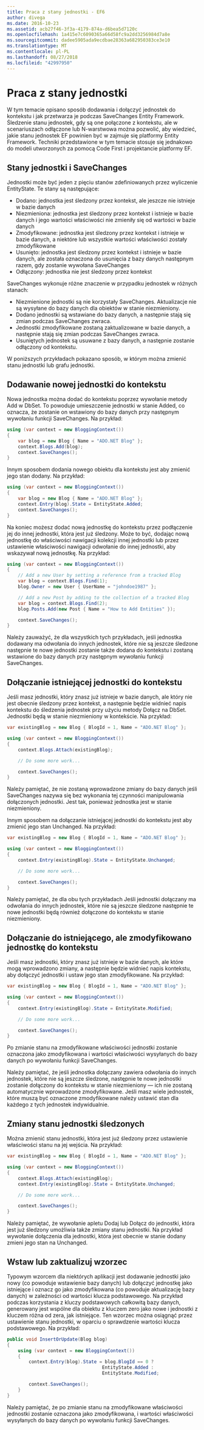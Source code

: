 ```yaml
---
title: Praca z stany jednostki - EF6
author: divega
ms.date: 2016-10-23
ms.assetid: acb27f46-3f3a-4179-874a-d6bea5d7120c
ms.openlocfilehash: 1a415e7c6090365a66d58fc9a2dd3256984d7a8e
ms.sourcegitcommit: dadee5905ada9ecdbae28363a682950383ce3e10
ms.translationtype: MT
ms.contentlocale: pl-PL
ms.lasthandoff: 08/27/2018
ms.locfileid: "42997950"
---
```

# <a name="working-with-entity-states"></a>Praca z stany jednostki
W tym temacie opisano sposób dodawania i dołączyć jednostek do kontekstu i jak przetwarza je podczas SaveChanges Entity Framework.
Śledzenie stanu jednostek, gdy są one połączone z kontekstu, ale w scenariuszach odłączone lub N-warstwowa można pozwolić, aby wiedzieć, jakie stanu jednostek EF powinien być w zajmuje się platformy Entity Framework.
Techniki przedstawione w tym temacie stosuje się jednakowo do modeli utworzonych za pomocą Code First i projektancie platformy EF.  

## <a name="entity-states-and-savechanges"></a>Stany jednostki i SaveChanges

Jednostki może być jeden z pięciu stanów zdefiniowanych przez wyliczenie EntityState. Te stany są następujące:  

- Dodano: jednostka jest śledzony przez kontekst, ale jeszcze nie istnieje w bazie danych  
- Niezmieniona: jednostka jest śledzony przez kontekst i istnieje w bazie danych i jego wartości właściwości nie zmieniły się od wartości w bazie danych  
- Zmodyfikowane: jednostka jest śledzony przez kontekst i istnieje w bazie danych, a niektóre lub wszystkie wartości właściwości zostały zmodyfikowane  
- Usunięto: jednostka jest śledzony przez kontekst i istnieje w bazie danych, ale została oznaczona do usunięcia z bazy danych następnym razem, gdy zostanie wywołana SaveChanges  
- Odłączony: jednostka nie jest śledzony przez kontekst  

SaveChanges wykonuje różne znaczenie w przypadku jednostek w różnych stanach:  

- Niezmienione jednostki są nie korzystały SaveChanges. Aktualizacje nie są wysyłane do bazy danych dla obiektów w stanie niezmieniony.  
- Dodano jednostki są wstawiane do bazy danych, a następnie stają się zmian podczas SaveChanges zwraca.  
- Jednostki zmodyfikowane zostaną zaktualizowane w bazie danych, a następnie stają się zmian podczas SaveChanges zwraca.  
- Usuniętych jednostek są usuwane z bazy danych, a następnie zostanie odłączony od kontekstu.  

W poniższych przykładach pokazano sposób, w którym można zmienić stanu jednostki lub grafu jednostki.  

## <a name="adding-a-new-entity-to-the-context"></a>Dodawanie nowej jednostki do kontekstu  

Nowa jednostka można dodać do kontekstu poprzez wywołanie metody Add w DbSet.
To powoduje umieszczenie jednostki w stanie Added, co oznacza, że zostanie on wstawiony do bazy danych przy następnym wywołaniu funkcji SaveChanges.
Na przykład:  

``` csharp
using (var context = new BloggingContext())
{
    var blog = new Blog { Name = "ADO.NET Blog" };
    context.Blogs.Add(blog);
    context.SaveChanges();
}
```  

Innym sposobem dodania nowego obiektu dla kontekstu jest aby zmienić jego stan dodany. Na przykład:  

``` csharp
using (var context = new BloggingContext())
{
    var blog = new Blog { Name = "ADO.NET Blog" };
    context.Entry(blog).State = EntityState.Added;
    context.SaveChanges();
}
```  

Na koniec możesz dodać nową jednostkę do kontekstu przez podłączenie jej do innej jednostki, która jest już śledzony.
Może to być, dodając nową jednostkę do właściwości nawigacji kolekcji innej jednostki lub przez ustawienie właściwości nawigacji odwołanie do innej jednostki, aby wskazywał nową jednostkę. Na przykład:  

``` csharp
using (var context = new BloggingContext())
{
    // Add a new User by setting a reference from a tracked Blog
    var blog = context.Blogs.Find(1);
    blog.Owner = new User { UserName = "johndoe1987" };

    // Add a new Post by adding to the collection of a tracked Blog
    var blog = context.Blogs.Find(2);
    blog.Posts.Add(new Post { Name = "How to Add Entities" });

    context.SaveChanges();
}
```  

Należy zauważyć, że dla wszystkich tych przykładach, jeśli jednostka dodawany ma odwołania do innych jednostek, które nie są jeszcze śledzone następnie te nowe jednostki zostanie także dodana do kontekstu i zostaną wstawione do bazy danych przy następnym wywołaniu funkcji SaveChanges.  

## <a name="attaching-an-existing-entity-to-the-context"></a>Dołączanie istniejącej jednostki do kontekstu  

Jeśli masz jednostki, który znasz już istnieje w bazie danych, ale który nie jest obecnie śledzony przez kontekst, a następnie będzie widnieć napis kontekstu do śledzenia jednostek przy użyciu metody Dołącz na DbSet. Jednostki będą w stanie niezmieniony w kontekście. Na przykład:  

``` csharp
var existingBlog = new Blog { BlogId = 1, Name = "ADO.NET Blog" };

using (var context = new BloggingContext())
{
    context.Blogs.Attach(existingBlog);

    // Do some more work...  

    context.SaveChanges();
}
```  

Należy pamiętać, że nie zostaną wprowadzone zmiany do bazy danych jeśli SaveChanges nazywa się bez wykonania tej czynności manipulowania dołączonych jednostki. Jest tak, ponieważ jednostka jest w stanie niezmieniony.  

Innym sposobem na dołączanie istniejącej jednostki do kontekstu jest aby zmienić jego stan Unchanged. Na przykład:  

``` csharp
var existingBlog = new Blog { BlogId = 1, Name = "ADO.NET Blog" };

using (var context = new BloggingContext())
{
    context.Entry(existingBlog).State = EntityState.Unchanged;

    // Do some more work...  

    context.SaveChanges();
}
```  

Należy pamiętać, że dla obu tych przykładach Jeśli jednostki dołączany ma odwołania do innych jednostek, które nie są jeszcze śledzone następnie te nowe jednostki będą również dołączone do kontekstu w stanie niezmieniony.  

## <a name="attaching-an-existing-but-modified-entity-to-the-context"></a>Dołączanie do istniejącego, ale zmodyfikowano jednostkę do kontekstu  

Jeśli masz jednostki, który znasz już istnieje w bazie danych, ale które mogą wprowadzono zmiany, a następnie będzie widnieć napis kontekstu, aby dołączyć jednostki i ustaw jego stan zmodyfikowane.
Na przykład:  

``` csharp
var existingBlog = new Blog { BlogId = 1, Name = "ADO.NET Blog" };

using (var context = new BloggingContext())
{
    context.Entry(existingBlog).State = EntityState.Modified;

    // Do some more work...  

    context.SaveChanges();
}
```  

Po zmianie stanu na zmodyfikowane właściwości jednostki zostanie oznaczona jako zmodyfikowana i wartości właściwości wysyłanych do bazy danych po wywołaniu funkcji SaveChanges.  

Należy pamiętać, że jeśli jednostka dołączany zawiera odwołania do innych jednostek, które nie są jeszcze śledzone, następnie te nowe jednostki zostanie dołączony do kontekstu w stanie niezmieniony — ich nie zostaną automatycznie wprowadzone zmodyfikowane.
Jeśli masz wiele jednostek, które muszą być oznaczone zmodyfikowane należy ustawić stan dla każdego z tych jednostek indywidualnie.  

## <a name="changing-the-state-of-a-tracked-entity"></a>Zmiany stanu jednostki śledzonych  

Można zmienić stanu jednostki, która jest już śledzony przez ustawienie właściwości stanu na jej wejścia. Na przykład:  

``` csharp
var existingBlog = new Blog { BlogId = 1, Name = "ADO.NET Blog" };

using (var context = new BloggingContext())
{
    context.Blogs.Attach(existingBlog);
    context.Entry(existingBlog).State = EntityState.Unchanged;

    // Do some more work...  

    context.SaveChanges();
}
```  

Należy pamiętać, że wywołanie apletu Dodaj lub Dołącz do jednostki, która jest już śledzony umożliwia także zmiany stanu jednostki. Na przykład wywołanie dołączenia dla jednostki, która jest obecnie w stanie dodany zmieni jego stan na Unchanged.  

## <a name="insert-or-update-pattern"></a>Wstaw lub zaktualizuj wzorzec  

Typowym wzorcem dla niektórych aplikacji jest dodawanie jednostki jako nowy (co powoduje wstawienie bazy danych) lub dołączyć jednostkę jako istniejące i oznacz go jako zmodyfikowana (co powoduje aktualizację bazy danych) w zależności od wartości klucza podstawowego.
Na przykład podczas korzystania z kluczy podstawowych całkowitą bazy danych, generowany jest wspólne dla obiektu z kluczem zero jako nowe i jednostki z kluczem różna od zera, jak istniejące.
Ten wzorzec można osiągnąć przez ustawienie stanu jednostki, w oparciu o sprawdzenie wartości klucza podstawowego. Na przykład:  

``` csharp
public void InsertOrUpdate(Blog blog)
{
    using (var context = new BloggingContext())
    {
        context.Entry(blog).State = blog.BlogId == 0 ?
                                   EntityState.Added :
                                   EntityState.Modified;

        context.SaveChanges();
    }
}
```  

Należy pamiętać, że po zmianie stanu na zmodyfikowane właściwości jednostki zostanie oznaczona jako zmodyfikowana, i wartości właściwości wysyłanych do bazy danych po wywołaniu funkcji SaveChanges.  
